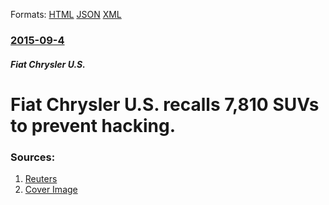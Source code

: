 
Formats: [HTML](/news/2015/09/4/fiat-chrysler-u-s-recalls-7-810-suvs-to-prevent-hacking.html)  [JSON](/news/2015/09/4/fiat-chrysler-u-s-recalls-7-810-suvs-to-prevent-hacking.json)  [XML](/news/2015/09/4/fiat-chrysler-u-s-recalls-7-810-suvs-to-prevent-hacking.xml)  

### [2015-09-4](/news/2015/09/4/index.md)

##### Fiat Chrysler U.S.
# Fiat Chrysler U.S. recalls 7,810 SUVs to prevent hacking. 




### Sources:

1. [Reuters](https://www.reuters.com/article/2015/09/04/us-fiat-chrysler-recall-idUSKCN0R42A120150904)
1. [Cover Image](https://s2.reutersmedia.net/resources/r/?m=02&d=20150904&t=2&i=1077018354&w=&fh=545px&fw=&ll=&pl=&sq=&r=LYNXNPEB8314C)
